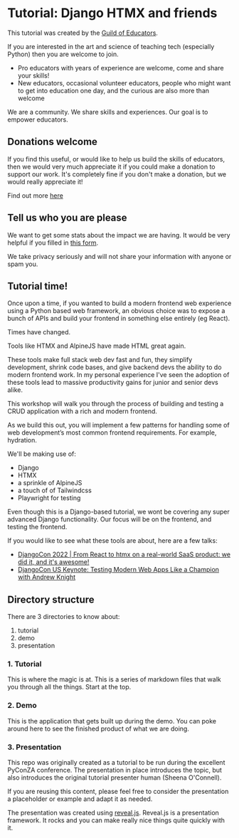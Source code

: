 # Tutorial: Django HTMX and friends 

This tutorial was created by the [Guild of Educators](https://guildofeducators.com/).

If you are interested in the art and science of teaching tech (especially Python) then you are welcome to join. 

- Pro educators with years of experience are welcome, come and share your skills!
- New educators, occasional volunteer educators, people who might want to get into education one day, and the curious are also more than welcome 

We are a community. We share skills and experiences. Our goal is to empower educators.

## Donations welcome 

If you find this useful, or would like to help us build the skills of educators, then we would very much appreciate it if you could make a donation to support our work.  It's completely fine if you don't make a donation, but we would really appreciate it!

Find out more [here](https://guildofeducators.com/support_us)

## Tell us who you are please

We want to get some stats about the impact we are having. It would be very helpful if you filled in [this form](https://airtable.com/appTcQfUvFjzl4gPd/shrVOc4eKpsSqB7Ht). 

We take privacy seriously and will not share your information with anyone or spam you. 

## Tutorial time!

Once upon a time, if you wanted to build a modern frontend web experience using a Python based web framework, an obvious choice was to expose a bunch of APIs and build your frontend in something else entirely (eg React).

Times have changed.

Tools like HTMX and AlpineJS have made HTML great again.

These tools make full stack web dev fast and fun, they simplify development, shrink code bases, and give backend devs the ability to do modern frontend work. In my personal experience I've seen the adoption of these tools lead to massive productivity gains for junior and senior devs alike.

This workshop will walk you through the process of building and testing a CRUD application with a rich and modern frontend.

As we build this out, you will implement a few patterns for handling some of web development’s most common frontend requirements. For example, hydration.

We'll be making use of:

- Django
- HTMX
- a sprinkle of AlpineJS
- a touch of of Tailwindcss
- Playwright for testing

Even though this is a Django-based tutorial, we wont be covering any super advanced Django functionality. Our focus will be on the frontend, and testing the frontend.

If you would like to see what these tools are about, here are a few talks:

- [DjangoCon 2022 | From React to htmx on a real-world SaaS product: we did it, and it's awesome!](https://www.youtube.com/watch?v=3GObi93tjZI)
- [DjangoCon US Keynote: Testing Modern Web Apps Like a Champion with Andrew Knight](https://www.youtube.com/watch?v=Ze62p97coaY)

## Directory structure

There are 3 directories to know about:

1. tutorial 
2. demo 
3. presentation

### 1. Tutorial

This is where the magic is at. This is a series of markdown files that walk you through all the things. Start at the top. 

### 2. Demo

This is the application that gets built up during the demo. You can poke around here to see the finished product of what we are doing. 

### 3. Presentation

This repo was originally created as a tutorial to be run during the excellent PyConZA conference. The presentation in place introduces the topic, but also introduces the original tutorial presenter human (Sheena O'Connell).

If you are reusing this content, please feel free to consider the presentation a placeholder or example and adapt it as needed.

The presentation was created using [reveal.js](https://revealjs.com/). Reveal.js is a presentation framework. It rocks and you can make really nice things quite quickly with it. 